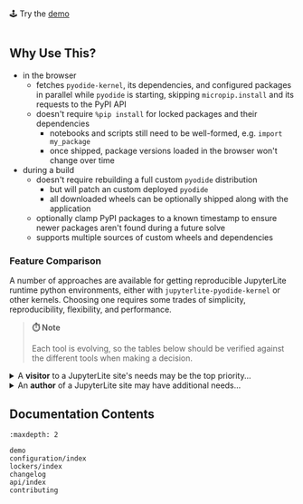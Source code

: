 <section class="jlpl-hero">

🕹️ Try the [demo](./demo.md)

</section>


```{include} ../README.md

```

## Why Use This?

- in the browser
  - fetches `pyodide-kernel`, its dependencies, and configured packages in parallel
    while `pyodide` is starting, skipping `micropip.install` and its requests to
    the PyPI API
  - doesn't require `%pip install` for locked packages and their dependencies
    - notebooks and scripts still need to be well-formed, e.g. `import my_package`
    - once shipped, package versions loaded in the browser won't change over time
- during a build
  - doesn't require rebuilding a full custom `pyodide` distribution
    - but will patch an custom deployed `pyodide`
    - all downloaded wheels can be optionally shipped along with the application
  - optionally clamp PyPI packages to a known timestamp to ensure newer packages
    aren't found during a future solve
  - supports multiple sources of custom wheels and dependencies

### Feature Comparison

A number of approaches are available for getting reproducible JupyterLite runtime
python environments, either with `jupyterlite-pyodide-kernel` or other kernels.
Choosing one requires some trades of simplicity, reproducibility, flexibility,
and performance.

> **⏱️ Note**
>
> Each tool is evolving, so the tables below should be verified against the
> different tools when making a decision.

<details>

<summary>A <b>visitor</b> to a JupyterLite site's needs may be the top priority...</summary>

| feature                               | `jupyterlite-pyodide-lock` | `piplite`    | [jupyterlite-xeus] | [micropip]  |
| :------------------------------------ | -------------------------- | ------------ | ------------------ | ----------- |
| needs separate `install` and `import` | no (for locked packages)   | yes (`%pip`) | no                 | no          |
| allows install by PyPI name           | yes                        | yes          | yes                | yes         |
| allows install from URL               | yes                        | yes          | no                 | yes         |
| blocks interaction per package        | run cell                   | run cell     | start kernel       | run cell    |
| caches in the browser                 | per package                | per package  | whole environment  | per package |

</details>

<details>

<summary>An <b>author</b> of a JupyterLite site may have additional needs...</summary>

| feature                                 | `jupyterlite-pyodide-lock`       | `piplite` | [jupyterlite-xeus]  | [pyodide-build]  |
| :-------------------------------------- | -------------------------------- | --------- | ------------------- | ---------------- |
| requires "heavy" build dependencies     | real browser (and/or `selenium`) | no        | minimal, _see repo_ | many, _see repo_ |
| ships local wheels                      | yes                              | yes       | maybe?              | yes              |
| ships noarch PyPI wheels                | yes                              | yes       | yes                 | yes              |
| ships pyodide emscripten wheels         | yes                              | yes       | no                  | yes              |
| ships arbitrary pyodide zip C libs      | no                               | yes       | no                  | yes              |
| locks multiple versions of same package | no                               | yes       | no                  | no               |
| optionally clamp to a timestamp         | yes                              | no        | no                  | no               |

</details>

[jupyterlite-xeus]: https://github.com/jupyterlite/xeus
[emscripten-forge]: https://github.com/emscripten-forge
[pyodide-build]: https://github.com/pyodide/pyodide/tree/main/pyodide-build
[micropip]: https://github.com/pyodide/micropip

## Documentation Contents

```{toctree}
:maxdepth: 2

demo
configuration/index
lockers/index
changelog
api/index
contributing
```
